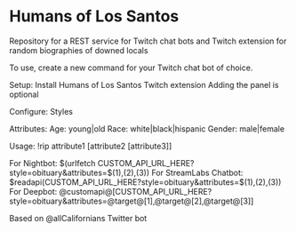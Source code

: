 # Humans of Los Santos 

Repository for a REST service for Twitch chat bots and Twitch extension for random biographies of downed locals

To use, create a new command for your Twitch chat bot of choice.

Setup:
Install Humans of Los Santos Twitch extension
Adding the panel is optional

Configure:
Styles

Attributes:
Age: young|old
Race: white|black|hispanic
Gender: male|female


Usage:
!rip attribute1 [attribute2 [attribute3]]

For Nightbot:
$(urlfetch CUSTOM_API_URL_HERE?style=obituary&attributes=$(1),$(2),$(3))
For StreamLabs Chatbot:
$readapi(CUSTOM_API_URL_HERE?style=obituary&attributes=$(1),$(2),$(3))
For Deepbot:
@customapi@[CUSTOM_API_URL_HERE?style=obituary&attributes=@target@[1],@target@[2],@target@[3]]

Based on @allCalifornians Twitter bot
